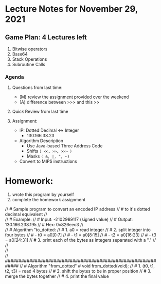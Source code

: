 # Lecture Notes for November 29, 2021

## Game Plan: 4 Lectures left
   1. Bitwise operators
   1. Base64
   1. Stack Operations
   1. Subroutine Calls 

### Agenda
 1. Questions from last time:
    - (M) review the assignment provided over the weekend
    - (A) difference between >>> and this >>

 1. Quick Review from last time

 1. Assignment:
    - IP: Dotted Decimal <-> Integer
      - 130.166.38.23
    - Algorithm Description
      - Use Java-based Three Address Code
      - Shifts ``( <<, >>, >>> )``
      - Masks  ``( &, |, ^, ~)``
    - Convert to MIPS instructions

# Homework:
  1. wrote this program by yourself
  1. complete the homework assignment

  
//  # Sample program to convert an encoded IP address
//  # to it's dotted decimal equivalent
//  
//  # Example:
//  #   Input:  -2102989117  (signed value)
//  #   Output: 130.166.238.195
//  #   Hex: 0x826eec3
//  
//  # Algorithm "to_dotted:
//  #   1. a0 = read integer
//  #   2. split integer into four bytes
//  #      - t0 = a0[0:7] 
//  #      - t1 = a0[8:15] 
//  #      - t2 = a0[16:23] 
//  #      - t3 = a0[24:31] 
//  #   3. print each of the bytes as integers separated with a "."
//  
//  
//  
//  #############################################################
//  # Algorithm "from_dotted"       # void from_dotted(void);
//  #   1. (t0, t1, t2, t3) = read 4 bytes
//  #   2. shift the bytes to be in proper position
//  #   3. merge the bytes together
//  #   4. print the final value



